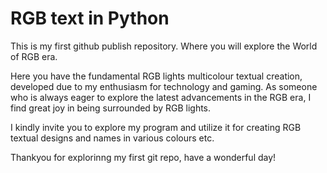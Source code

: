 # RGB text in Python

This is my first github publish repository. Where you will explore the World of RGB era.

Here you have the fundamental RGB lights multicolour textual creation, developed due to my enthusiasm for technology and gaming. As someone who is always eager to explore the latest advancements in the RGB era, I find great joy in being surrounded by RGB lights.

I kindly invite you to explore my program and utilize it for creating RGB textual designs and names in various colours etc.


Thankyou for explorinng my first git repo, have a wonderful day! 
